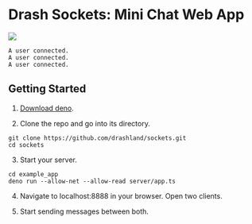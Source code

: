 # Drash Sockets: Mini Chat Web App

<img src="https://raw.githubusercontent.com/drashland/sockets/master/assets/img/screenshot_example_app.png">

```
A user connected.
A user connected.
A user connected.
```

## Getting Started

1. [Download deno](https://deno.land/).

2. Clone the repo and go into its directory.

```
git clone https://github.com/drashland/sockets.git
cd sockets
```

3. Start your server.

```
cd example_app
deno run --allow-net --allow-read server/app.ts
```

4. Navigate to localhost:8888 in your browser. Open two clients.

5. Start sending messages between both.

